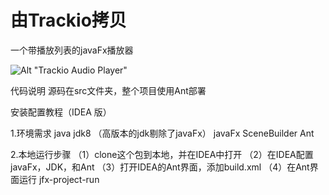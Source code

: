 # 由Trackio拷贝
一个带播放列表的javaFx播放器

![Alt "Trackio Audio Player"](http://img.imgur.com/rECNn8j.png "Trackio Audio Player")

代码说明
  源码在src文件夹，整个项目使用Ant部署

安装配置教程（IDEA 版）

  1.环境需求
    java jdk8 （高版本的jdk剔除了javaFx）
    javaFx SceneBuilder
    Ant
   
  2.本地运行步骤
      （1）clone这个包到本地，并在IDEA中打开
      （2）在IDEA配置javaFx，JDK，和Ant
      （3）打开IDEA的Ant界面，添加build.xml
      （4）在Ant界面运行 jfx-project-run
